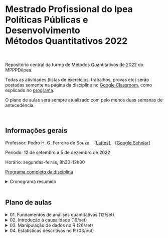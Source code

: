 # Mestrado Profissional do Ipea <br> Políticas Públicas e Desenvolvimento <br> Métodos Quantitativos 2022

<br> 

Repositório central da turma de Métodos Quantitativos de 2022 do MPPPD/Ipea. 

Todas as atividades (listas de exercícios, trabalhos, provas etc) serão postadas somente na página da disciplina no [Google Classroom](http://classroom.google.com), como explicado no [programa](programa-completo.pdf). 

O plano de aulas será sempre atualizado com pelo menos duas semanas de antecedência.

<br>

## Informações gerais

Professor: Pedro H. G. Ferreira de Souza  &nbsp;&nbsp;  [ [Lattes] ](http://lattes.cnpq.br/6550053913880063) &nbsp;&nbsp; [ [Google Scholar] ](https://scholar.google.com.br/citations?user=OO5-iGcAAAAJ&hl=pt-BR)

Período: 12 de setembro a 5 de dezembro de 2022

Horário: segundas-feiras, 8h30-12h30

[Programa completo da disciplina](programa-completo.pdf)

<details><summary>Cronograma resumido</summary>

---
 
| Aula | Data  | Tópico                                               | Aula prática? | Entrega de atividade? |
|------|-------|------------------------------------------------------|---------------|-----------------------|
| 1    | 12/09 | Fundamentos de análises quantitativas                | Não           | Não                   |
| 2    | 19/09 | Introdução à causalidade                             | Não           | Sim                   |
| 3    | 26/09 | Manipulação de dados no R                            | Sim           | Sim                   |
| 4    | 03/10 | Estatísticas descritivas no R                        | Sim           | Sim                   |
| 5    | 10/10 | Fundamentos de probabilidade                         | Não           | Não                   |
| 6    | 17/10 | Inferência estatística                               | Não           | Não                   |
| 7    | 24/10 | Testes de hipóteses                                  | Não           | Sim                   |
| -    | 31/10 | **NÃO HAVERÁ AULA**                                  | -             | -                     |
| 8    | 07/11 | Probabilidade, inferência e testes de hipóteses no R | Sim           | Sim                   |
| 9    | 14/11 | Regressao linear, parte 1                            | Não           | Não                   |
| 10   | 21/11 | Regressão linear, parte 2                            | Não           | Sim                   |
| -    | 28/11 | **NÃO HAVERÁ AULA**                                  | -             | -                     |
| 11   | 05/12 | Regressão linear no R                                | Sim           | Sim                   |
 
---
  
</details>




<br>

## Plano de aulas

<details><summary>01. Fundamentos de análises quantitativas (12/set) </summary>

---
 
Slides

Leitura obrigatória

&nbsp;&nbsp;&nbsp;&nbsp;&nbsp; [Babbie 2021, caps. 1 e 4](01-metodologia/babbie-2021-cap1e4.pdf)

Leituras optativas

&nbsp;&nbsp;&nbsp;&nbsp;&nbsp; [Kellstedt e Whitten 2018, p. 1-42](01-metodologia/kellstedt-whitten-2018-p1a42.pdf)

&nbsp;&nbsp;&nbsp;&nbsp;&nbsp; [King, Keohane e Verba 1994, cap. 1](01-metodologia/king-keohane-verba-1994-cap1.pdf)
 
---
  
</details>

<details><summary>02. Introdução à causalidade (19/set) </summary>

---
 
Slides

Leituras obrigatórias

&nbsp;&nbsp;&nbsp;&nbsp;&nbsp; [Cunningham 2021, cap. 4](02-causalidade/cunningham-2021-cap4.pdf)
 
&nbsp;&nbsp;&nbsp;&nbsp;&nbsp; Kellstedt e Whitten 2018, cap. 3](02-causalidade/kellstedt-whitten-2018-cap3.pdf)

Leitura optativa

&nbsp;&nbsp;&nbsp;&nbsp;&nbsp; [Dowd e Town 2002](02-causalidade/dowd-town-2002.pdf)
 
---
  
</details>

<details><summary>03. Manipulação de dados no R (26/set) </summary>

---
 
Slides

Scripts
 
Bases de dados

Leitura obrigatória

&nbsp;&nbsp;&nbsp;&nbsp;&nbsp; [Curso-R, Ciências de Dados no R, cap. 1 a 6](https://livro.curso-r.com/index.html)
 
Leituras optativas

&nbsp;&nbsp;&nbsp;&nbsp;&nbsp; [Roger Peng, R Programming for Data Science, caps. 3 a 6](https://bookdown.org/rdpeng/rprogdatascience/)

&nbsp;&nbsp;&nbsp;&nbsp;&nbsp; [Rafael Irizarry, Introduction to Data Science, caps. 1 a 6](https://rafalab.github.io/dsbook/)
 
 
---
 
  
</details>


<details><summary>04. Estatísticas descritivas no R (03/out) </summary>

---
 
Slides

Scripts
 
Bases de dados

Leitura obrigatória

&nbsp;&nbsp;&nbsp;&nbsp;&nbsp; [Bussab e Morettin 2010 caps. 3 e 4](/04-estatistica-descritiva/bussab-morettin-2010-cap3e4.pdf)
 
&nbsp;&nbsp;&nbsp;&nbsp;&nbsp; [Huntington-Klein 2022 caps. 3 e 4](/04-estatistica-descritiva/huntington-klein-2022-cap3e4.pdf)
 
Leituras optativas

&nbsp;&nbsp;&nbsp;&nbsp;&nbsp; [Agresti 2018 cap. 3](/04-estatistica-descritiva/agresti-2018-cap3.pdf)

&nbsp;&nbsp;&nbsp;&nbsp;&nbsp; [Kellstedt e Whitten 2018 cap. 6]/04-estatistica-descritiva/kellstedt-whitten-2018-cap6.pdf)
 
 
---
 
  
</details>
